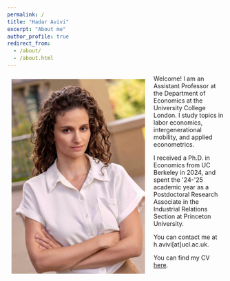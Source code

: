 ```yaml
---
permalink: /
title: "Hadar Avivi"
excerpt: "About me"
author_profile: true
redirect_from: 
  - /about/
  - /about.html
---
```



<img class="img-responsive" style="float: left; margin: 10px 20px 20px 10px;" src="/images/Hadar2.jpeg" width="310"> Welcome! I am an Assistant Professor at the Department of Economics at the University College London. I study topics in labor economics, intergenerational mobility, and applied econometrics.

I received a Ph.D. in Economics from UC Berkeley in 2024, and spent the '24-'25 academic year as a Postdoctoral Research Associate in the Industrial Relations Section at Princeton University.



 
You can contact me at h.avivi[at]ucl.ac.uk.   

You can find my CV [here](/files/CV_HA.pdf).      

  
<!--- 

My fields of interest are labor economics and applied econometrics. 

Prior to coming to Berkeley, I graduated from Tel-Aviv University and worked as a research assistant at The Hebrew University, The Israeli Democracy Institute and The Research Department of Bank of Israel. 
}
-->

